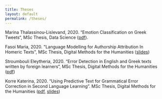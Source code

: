 ```yaml
---
title: Theses
layout: default
permalink: /theses/
---
```


Marina Thalassinou-Lislevand, 2020. “Emotion Classification on Greek Tweets“, MSc Thesis, Data Science ([pdf](/files/lislevand.pdf)).

Fasoi Maria, 2020. "Language Modelling for Authorship Attribution In Homeric Texts", MSc Thesis, Digital Methods for the Humanities ([slides](/files/mfasoi.slides.pdf))

Stroumbouli Eleytheria, 2020. “Error Detection in English and Greek texts written by foreign learners“, MSc Thesis, Digital Methods for the Humanities ([pdf](/files/stroumbouli.pdf))

Korre Katerina, 2020. “Using Predictive Text for Grammatical Error Correction in Second Language Learning”. MSc Thesis, Digital Methods for the Humanities ([pdf](/files/korre.pdf), [slides](/files/korre.slides.pdf))
